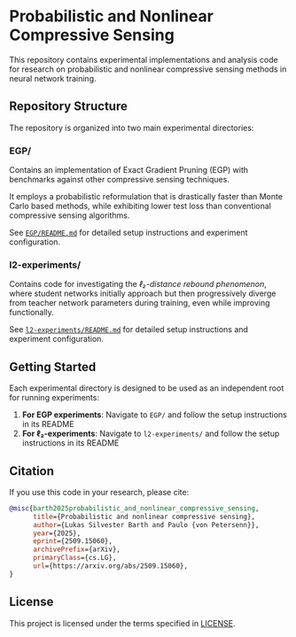 # Probabilistic and Nonlinear Compressive Sensing

This repository contains experimental implementations and analysis code for research on probabilistic and nonlinear compressive sensing methods in neural network training.

## Repository Structure

The repository is organized into two main experimental directories:

### EGP/

Contains an implementation of Exact Gradient Pruning (EGP) with benchmarks against other compressive sensing techniques. 

It employs a probabilistic reformulation that is drastically faster than Monte Carlo based methods, while exhibiting lower test loss than conventional compressive sensing algorithms.

See [`EGP/README.md`](EGP/README.md) for detailed setup instructions and experiment configuration.

### l2-experiments/

Contains code for investigating the _ℓ₂-distance rebound phenomenon_, where student networks initially approach but then progressively diverge from teacher network parameters during training, even while improving functionally.

See [`l2-experiments/README.md`](l2-experiments/README.md) for detailed setup instructions and experiment configuration.


## Getting Started

Each experimental directory is designed to be used as an independent root for running experiments:

1. __For EGP experiments__: Navigate to `EGP/` and follow the setup instructions in its README
2. __For ℓ₂-experiments__: Navigate to `l2-experiments/` and follow the setup instructions in its README

## Citation

If you use this code in your research, please cite:

```bibtex
@misc{barth2025probabilistic_and_nonlinear_compressive_sensing,
      title={Probabilistic and nonlinear compressive sensing}, 
      author={Lukas Silvester Barth and Paulo {von Petersenn}},
      year={2025},
      eprint={2509.15060},
      archivePrefix={arXiv},
      primaryClass={cs.LG},
      url={https://arxiv.org/abs/2509.15060}, 
}
```

## License

This project is licensed under the terms specified in [LICENSE](LICENSE).

